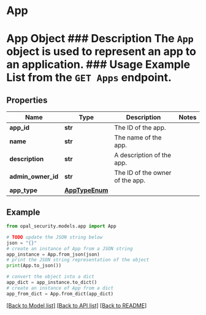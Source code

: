 # App

# App Object ### Description The `App` object is used to represent an app to an application.  ### Usage Example List from the `GET Apps` endpoint.

## Properties

Name | Type | Description | Notes
------------ | ------------- | ------------- | -------------
**app_id** | **str** | The ID of the app. | 
**name** | **str** | The name of the app. | 
**description** | **str** | A description of the app. | 
**admin_owner_id** | **str** | The ID of the owner of the app. | 
**app_type** | [**AppTypeEnum**](AppTypeEnum.md) |  | 

## Example

```python
from opal_security.models.app import App

# TODO update the JSON string below
json = "{}"
# create an instance of App from a JSON string
app_instance = App.from_json(json)
# print the JSON string representation of the object
print(App.to_json())

# convert the object into a dict
app_dict = app_instance.to_dict()
# create an instance of App from a dict
app_from_dict = App.from_dict(app_dict)
```
[[Back to Model list]](../README.md#documentation-for-models) [[Back to API list]](../README.md#documentation-for-api-endpoints) [[Back to README]](../README.md)


